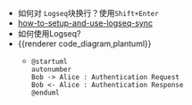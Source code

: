 - 如何对 `Logseq`块换行？使用`Shift+Enter`
- [how-to-setup-and-use-logseq-sync](https://blog.logseq.com/how-to-setup-and-use-logseq-sync/)
- 如何使用Logseq?
- {{renderer code_diagram,plantuml}}
	- ```plantuml
	  @startuml
	  autonumber
	  Bob -> Alice : Authentication Request
	  Bob <- Alice : Authentication Response
	  @enduml
	  ```